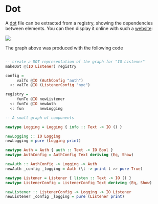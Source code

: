 # Dot

A [dot](https://en.wikipedia.org/wiki/DOT_(graph_description_language)) file can be extracted from a registry, showing the dependencies between elements.
You can then display it online with such a [website](http://www.webgraphviz.com/):
<p/>
<img src="./images/dot-example.png" border="0"/>

The graph above was produced with the following code
```haskell

-- create a DOT representation of the graph for "IO Listener"
makeDot @(IO Listener) registry

config =
     valTo @IO (AuthConfig "auth")
  <: valTo @IO (ListenerConfig "nyc")

registry =
     funTo @IO newListener
  <: funTo @IO newAuth
  <: fun       newLogging

-- A small graph of components

newtype Logging = Logging { info :: Text -> IO () }

newLogging :: IO Logging
newLogging = pure (Logging print)

newtype Auth = Auth { auth :: Text -> IO Bool }
newtype AuthConfig = AuthConfig Text deriving (Eq, Show)

newAuth :: AuthConfig -> Logging -> Auth
newAuth _config _logging = Auth (\t -> print t >> pure True)

newtype Listener = Listener { listen :: Text -> IO () }
newtype ListenerConfig = ListenerConfig Text deriving (Eq, Show)

newListener :: ListenerConfig -> Logging -> IO Listener
newListener _config _logging = pure (Listener print)
```
